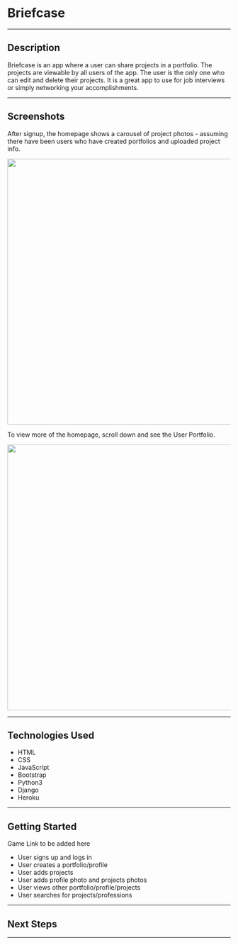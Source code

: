 # Briefcase

---

## Description

Briefcase is an app where a user can share projects in a portfolio. The projects are viewable by all users of the app. The user is the only one who can edit and delete their projects. It is a great app to use for job interviews or simply networking your accomplishments.

---

## Screenshots

After signup, the homepage shows a carousel of project photos - assuming there have been users who have created portfolios and uploaded project info.

<img src="https://github.com/brownbugz/mybriefcase/blob/sonnia_readme/images/Screen%20Shot%202019-09-18%20at%204.58.20%20PM.png" width="600">

To view more of the homepage, scroll down and see the User Portfolio.

<img src="https://github.com/brownbugz/mybriefcase/blob/sonnia_readme/images/Screen%20Shot%202019-09-18%20at%204.58.50%20PM.png" width="600">

---

## Technologies Used

* HTML
* CSS
* JavaScript
* Bootstrap
* Python3
* Django
* Heroku

---

## Getting Started

Game Link to be added here

* User signs up and logs in
* User creates a portfolio/profile
* User adds projects
* User adds profile photo and projects photos
* User views other portfolio/profile/projects
* User searches for projects/professions

---

## Next Steps

---
